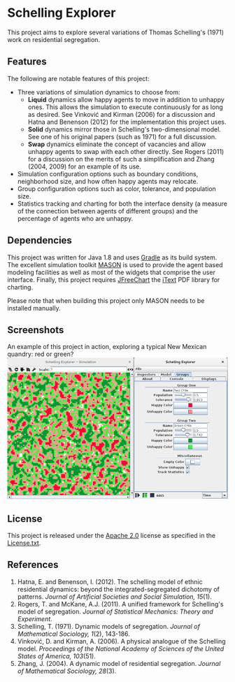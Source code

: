 Schelling Explorer
================

This project aims to explore several variations of Thomas Schelling's (1971)
work on residential segregation.

Features
--------
The following are notable features of this project:
 * Three variations of simulation dynamics to choose from:
   * **Liquid** dynamics allow happy agents to move in addition to unhappy
   ones.  This allows the simulation to execute continuously for as long as
   desired.  See Vinković and Kirman (2006) for a discussion and Hatna and
   Benenson (2012) for the implementation this project uses.
   * **Solid** dynamics mirror those in Schelling's two-dimensional model.
   See one of his original papers (such as 1971) for a full discussion.
   * **Swap** dynamics eliminate the concept of vacancies and allow unhappy
   agents to swap with each other directly.  See Rogers (2011) for a
   discussion on the merits of such a simplification and Zhang (2004, 2009)
   for an example of its use.
 * Simulation configuration options such as boundary conditions, neighborhood
 size, and how often happy agents may relocate.
 * Group configuration options such as color, tolerance, and population
 size.
 * Statistics tracking and charting for both the interface density (a measure
  of the connection between agents of different groups) and the percentage of
   agents who are unhappy.

Dependencies
------------
This project was written for Java 1.8 and uses
[Gradle](http://gradle.org/getting-started-gradle-java/) as its build system.
The excellent simulation toolkit
[MASON](http://cs.gmu.edu/~eclab/projects/mason/) is used to provide the
agent based modeling facilities as well as most of the widgets that comprise
the user interface.  Finally, this project requires
[JFreeChart](http://www.jfree.org/jfreechart/)
 the [iText](http://itextpdf.com/) PDF library for charting.

Please note that when building this project only MASON needs to be installed
manually.

Screenshots
-----------
An example of this project in action, exploring a typical New Mexican
quandry: red or green?
![Running an example simulation.](screenshots/action_shot.png "Action shot!")

License
-------
This project is released under the [Apache
2.0](https://www.apache.org/licenses/LICENSE-2.0) license as specified in the
[License.txt](License.txt).

References
----------
1. Hatna, E. and Benenson, I. (2012). The schelling model of ethnic residential
dynamics: beyond the integrated-segregated dichotomy of patterns.  *Journal
of Artificial Societies and Social Simulation, 15*(1).
2. Rogers, T. and McKane, A.J. (2011). A unified framework for Schelling's
model of segregation. *Journal of Statistical Mechanics: Theory and Experiment*.
3. Schelling, T. (1971). Dynamic models of segregation. *Journal of
Mathematical Sociology, 1*(2), 143-186.
4. Vinković, D. and Kirman, A. (2006). A physical analogue of the Schelling
model. *Proceedings of the National Academy of Sciences of the United States
of America, 103*(51).
5. Zhang, J. (2004). A dynamic model of residential segregation. *Journal of
Mathematical Sociology, 28*(3).